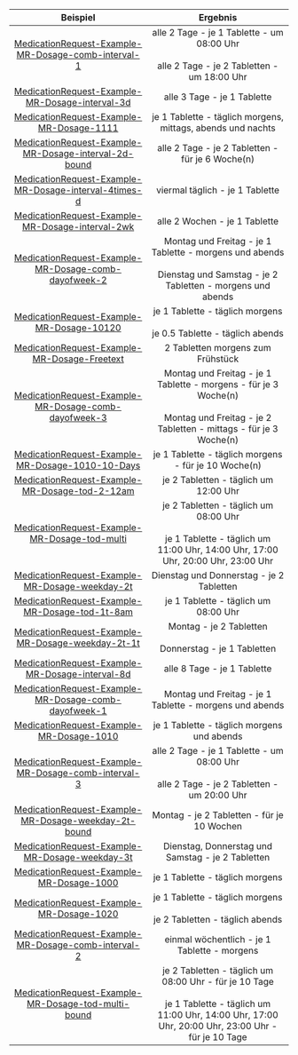 | Beispiel | Ergebnis |
| :---: | :---:|
|[MedicationRequest-Example-MR-Dosage-comb-interval-1](./MedicationRequest-Example-MR-Dosage-comb-interval-1.html) | alle 2 Tage - je 1 Tablette - um 08:00 Uhr<br><br>alle 2 Tage - je 2 Tabletten - um 18:00 Uhr |
|[MedicationRequest-Example-MR-Dosage-interval-3d](./MedicationRequest-Example-MR-Dosage-interval-3d.html) | alle 3 Tage - je 1 Tablette |
|[MedicationRequest-Example-MR-Dosage-1111](./MedicationRequest-Example-MR-Dosage-1111.html) | je 1 Tablette - täglich morgens, mittags, abends und nachts |
|[MedicationRequest-Example-MR-Dosage-interval-2d-bound](./MedicationRequest-Example-MR-Dosage-interval-2d-bound.html) | alle 2 Tage - je 2 Tabletten - für je 6 Woche(n) |
|[MedicationRequest-Example-MR-Dosage-interval-4times-d](./MedicationRequest-Example-MR-Dosage-interval-4times-d.html) | viermal täglich - je 1 Tablette |
|[MedicationRequest-Example-MR-Dosage-interval-2wk](./MedicationRequest-Example-MR-Dosage-interval-2wk.html) | alle 2 Wochen - je 1 Tablette |
|[MedicationRequest-Example-MR-Dosage-comb-dayofweek-2](./MedicationRequest-Example-MR-Dosage-comb-dayofweek-2.html) | Montag und Freitag - je 1 Tablette - morgens und abends<br><br>Dienstag und Samstag - je 2 Tabletten - morgens und abends |
|[MedicationRequest-Example-MR-Dosage-10120](./MedicationRequest-Example-MR-Dosage-10120.html) | je 1 Tablette - täglich morgens<br><br>je 0.5 Tablette - täglich abends |
|[MedicationRequest-Example-MR-Dosage-Freetext](./MedicationRequest-Example-MR-Dosage-Freetext.html) | 2 Tabletten morgens zum Frühstück |
|[MedicationRequest-Example-MR-Dosage-comb-dayofweek-3](./MedicationRequest-Example-MR-Dosage-comb-dayofweek-3.html) | Montag und Freitag - je 1 Tablette - morgens - für je 3 Woche(n)<br><br>Montag und Freitag - je 2 Tabletten - mittags - für je 3 Woche(n) |
|[MedicationRequest-Example-MR-Dosage-1010-10-Days](./MedicationRequest-Example-MR-Dosage-1010-10-Days.html) | je 1 Tablette - täglich morgens - für je 10 Woche(n) |
|[MedicationRequest-Example-MR-Dosage-tod-2-12am](./MedicationRequest-Example-MR-Dosage-tod-2-12am.html) | je 2 Tabletten - täglich um 12:00 Uhr |
|[MedicationRequest-Example-MR-Dosage-tod-multi](./MedicationRequest-Example-MR-Dosage-tod-multi.html) | je 2 Tabletten - täglich um 08:00 Uhr<br><br>je 1 Tablette - täglich um 11:00 Uhr, 14:00 Uhr, 17:00 Uhr, 20:00 Uhr, 23:00 Uhr |
|[MedicationRequest-Example-MR-Dosage-weekday-2t](./MedicationRequest-Example-MR-Dosage-weekday-2t.html) | Dienstag und Donnerstag - je 2 Tabletten |
|[MedicationRequest-Example-MR-Dosage-tod-1t-8am](./MedicationRequest-Example-MR-Dosage-tod-1t-8am.html) | je 1 Tablette - täglich um 08:00 Uhr |
|[MedicationRequest-Example-MR-Dosage-weekday-2t-1t](./MedicationRequest-Example-MR-Dosage-weekday-2t-1t.html) | Montag - je 2 Tabletten<br><br>Donnerstag - je 1 Tabletten |
|[MedicationRequest-Example-MR-Dosage-interval-8d](./MedicationRequest-Example-MR-Dosage-interval-8d.html) | alle 8 Tage - je 1 Tablette |
|[MedicationRequest-Example-MR-Dosage-comb-dayofweek-1](./MedicationRequest-Example-MR-Dosage-comb-dayofweek-1.html) | Montag und Freitag - je 1 Tablette - morgens und abends |
|[MedicationRequest-Example-MR-Dosage-1010](./MedicationRequest-Example-MR-Dosage-1010.html) | je 1 Tablette - täglich morgens und abends |
|[MedicationRequest-Example-MR-Dosage-comb-interval-3](./MedicationRequest-Example-MR-Dosage-comb-interval-3.html) | alle 2 Tage - je 1 Tablette - um 08:00 Uhr<br><br>alle 2 Tage - je 2 Tabletten - um 20:00 Uhr |
|[MedicationRequest-Example-MR-Dosage-weekday-2t-bound](./MedicationRequest-Example-MR-Dosage-weekday-2t-bound.html) | Montag - je 2 Tabletten - für je 10 Wochen |
|[MedicationRequest-Example-MR-Dosage-weekday-3t](./MedicationRequest-Example-MR-Dosage-weekday-3t.html) | Dienstag, Donnerstag und Samstag - je 2 Tabletten |
|[MedicationRequest-Example-MR-Dosage-1000](./MedicationRequest-Example-MR-Dosage-1000.html) | je 1 Tablette - täglich morgens |
|[MedicationRequest-Example-MR-Dosage-1020](./MedicationRequest-Example-MR-Dosage-1020.html) | je 1 Tablette - täglich morgens<br><br>je 2 Tabletten - täglich abends |
|[MedicationRequest-Example-MR-Dosage-comb-interval-2](./MedicationRequest-Example-MR-Dosage-comb-interval-2.html) | einmal wöchentlich - je 1 Tablette - morgens |
|[MedicationRequest-Example-MR-Dosage-tod-multi-bound](./MedicationRequest-Example-MR-Dosage-tod-multi-bound.html) | je 2 Tabletten - täglich um 08:00 Uhr - für je 10 Tage<br><br>je 1 Tablette - täglich um 11:00 Uhr, 14:00 Uhr, 17:00 Uhr, 20:00 Uhr, 23:00 Uhr - für je 10 Tage |